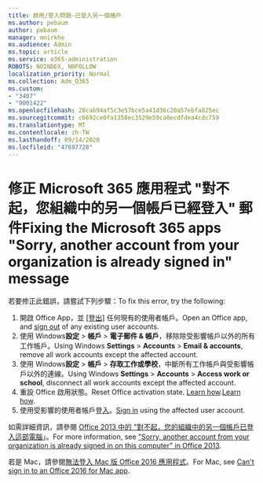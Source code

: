 ```yaml
---
title: 啟用/登入問題-已登入另一個帳戶
ms.author: pebaum
author: pebaum
manager: mnirkhe
ms.audience: Admin
ms.topic: article
ms.service: o365-administration
ROBOTS: NOINDEX, NOFOLLOW
localization_priority: Normal
ms.collection: Adm_O365
ms.custom:
- "3407"
- "9001422"
ms.openlocfilehash: 28cab94af5c3e57bce5a41d36c20a57ebfa825ec
ms.sourcegitcommit: c6692ce0fa1358ec3529e59ca0ecdfdea4cdc759
ms.translationtype: MT
ms.contentlocale: zh-TW
ms.lasthandoff: 09/14/2020
ms.locfileid: "47697728"
---
```

# <a name="fixing-the-microsoft-365-apps-sorry-another-account-from-your-organization-is-already-signed-in-message"></a><span data-ttu-id="4ad81-102">修正 Microsoft 365 應用程式 "對不起，您組織中的另一個帳戶已經登入" 郵件</span><span class="sxs-lookup"><span data-stu-id="4ad81-102">Fixing the Microsoft 365 apps "Sorry, another account from your organization is already signed in" message</span></span>

<span data-ttu-id="4ad81-103">若要修正此錯誤，請嘗試下列步驟：</span><span class="sxs-lookup"><span data-stu-id="4ad81-103">To fix this error, try the following:</span></span>

1. <span data-ttu-id="4ad81-104">開啟 Office App，並 [[登出]](https://support.office.com/article/5a20dc11-47e9-4b6f-945d-478cb6d92071) 任何現有的使用者帳戶。</span><span class="sxs-lookup"><span data-stu-id="4ad81-104">Open an Office app, and [sign out](https://support.office.com/article/5a20dc11-47e9-4b6f-945d-478cb6d92071) of any existing user accounts.</span></span>   
2. <span data-ttu-id="4ad81-105">使用 Windows**設定**  >  **帳戶**  >  **電子郵件 & 帳戶**，移除除受影響帳戶以外的所有工作帳戶。</span><span class="sxs-lookup"><span data-stu-id="4ad81-105">Using Windows **Settings** > **Accounts** > **Email & accounts**, remove all work accounts except the affected account.</span></span> 
3. <span data-ttu-id="4ad81-106">使用 Windows**設定**  >  **帳戶**  >  **存取工作或學校**，中斷所有工作帳戶與受影響帳戶以外的連線。</span><span class="sxs-lookup"><span data-stu-id="4ad81-106">Using Windows **Settings** > **Accounts** > **Access work or school**, disconnect all work accounts except the affected account.</span></span> 
4. <span data-ttu-id="4ad81-107">重設 Office 啟用狀態。</span><span class="sxs-lookup"><span data-stu-id="4ad81-107">Reset Office activation state.</span></span> <span data-ttu-id="4ad81-108">[Learn how](https://docs.microsoft.com/office365/troubleshoot/activation/reset-office-365-proplus-activation-state
).</span><span class="sxs-lookup"><span data-stu-id="4ad81-108">[Learn how](https://docs.microsoft.com/office365/troubleshoot/activation/reset-office-365-proplus-activation-state
).</span></span>
5. <span data-ttu-id="4ad81-109">使用受影響的使用者帳戶登[入](https://support.office.com/article/628ea040-f265-49de-b986-be09c3ebf8a9)。</span><span class="sxs-lookup"><span data-stu-id="4ad81-109">[Sign in](https://support.office.com/article/628ea040-f265-49de-b986-be09c3ebf8a9) using the affected user account.</span></span> 

<span data-ttu-id="4ad81-110">如需詳細資訊，請參閱 [Office 2013 中的 "對不起，您的組織中的另一個帳戶已登入這部電腦](https://docs.microsoft.com/office/troubleshoot/error-messages/another-account-already-signed-in)」。</span><span class="sxs-lookup"><span data-stu-id="4ad81-110">For more information, see ["Sorry, another account from your organization is already signed in on this computer" in Office 2013](https://docs.microsoft.com/office/troubleshoot/error-messages/another-account-already-signed-in).</span></span>

<span data-ttu-id="4ad81-111">若是 Mac，請參閱[無法登入 Mac 版 Office 2016 應用程式](https://docs.microsoft.com/office365/troubleshoot/authentication/sign-in-to-office-2016-for-mac-fail)。</span><span class="sxs-lookup"><span data-stu-id="4ad81-111">For Mac, see [Can't sign in to an Office 2016 for Mac app](https://docs.microsoft.com/office365/troubleshoot/authentication/sign-in-to-office-2016-for-mac-fail).</span></span>